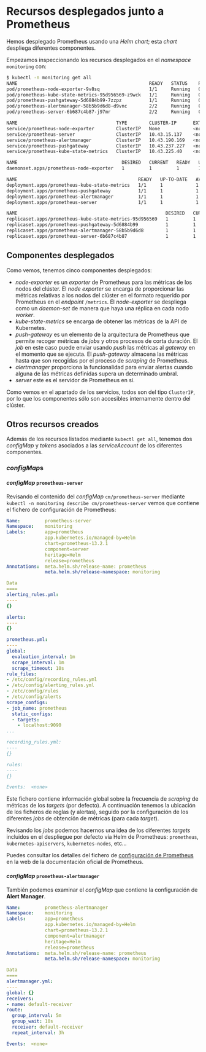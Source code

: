 # Recursos desplegados junto a Prometheus

Hemos desplegado Prometheus usando una *Helm chart*; esta *chart* despliega diferentes componentes.

Empezamos inspeccionando los recursos desplegados en el *namespace* `monitoring` con:

```bash
$ kubectl -n monitoring get all
NAME                                                READY   STATUS    RESTARTS   AGE
pod/prometheus-node-exporter-9v8sq                  1/1     Running   0          7h51m
pod/prometheus-kube-state-metrics-95d956569-z9wck   1/1     Running   0          7h51m
pod/prometheus-pushgateway-5d6884b99-7zzpz          1/1     Running   0          7h51m
pod/prometheus-alertmanager-58b5b9d6d8-d9vnc        2/2     Running   0          7h51m
pod/prometheus-server-6b687c4b87-j97mr              2/2     Running   0          7h51m

NAME                                    TYPE        CLUSTER-IP      EXTERNAL-IP   PORT(S)    AGE
service/prometheus-node-exporter        ClusterIP   None            <none>        9100/TCP   7h51m
service/prometheus-server               ClusterIP   10.43.15.137    <none>        80/TCP     7h51m
service/prometheus-alertmanager         ClusterIP   10.43.190.169   <none>        80/TCP     7h51m
service/prometheus-pushgateway          ClusterIP   10.43.237.227   <none>        9091/TCP   7h51m
service/prometheus-kube-state-metrics   ClusterIP   10.43.225.40    <none>        8080/TCP   7h51m

NAME                                      DESIRED   CURRENT   READY   UP-TO-DATE   AVAILABLE   NODE SELECTOR   AGE
daemonset.apps/prometheus-node-exporter   1         1         1       1            1           <none>          7h51m

NAME                                            READY   UP-TO-DATE   AVAILABLE   AGE
deployment.apps/prometheus-kube-state-metrics   1/1     1            1           7h51m
deployment.apps/prometheus-pushgateway          1/1     1            1           7h51m
deployment.apps/prometheus-alertmanager         1/1     1            1           7h51m
deployment.apps/prometheus-server               1/1     1            1           7h51m

NAME                                                      DESIRED   CURRENT   READY   AGE
replicaset.apps/prometheus-kube-state-metrics-95d956569   1         1         1       7h51m
replicaset.apps/prometheus-pushgateway-5d6884b99          1         1         1       7h51m
replicaset.apps/prometheus-alertmanager-58b5b9d6d8        1         1         1       7h51m
replicaset.apps/prometheus-server-6b687c4b87              1         1         1       7h51m
```

## Componentes desplegados

Como vemos, tenemos cinco componentes desplegados:

* *node-exporter* es un *exporter* de Prometheus para las métricas de los nodos del clúster. El  *node exporter* se encarga de proporcionar las métricas relativas a los nodos del clúster en el formato requerido por Prometheus en el *endpoint* `/metrics`. El *node-exporter* se despliega como un *daemon-set* de manera que haya una réplica en cada nodo *worker*.
* *kube-state-metrics* se encarga de obtener las métricas de la API de Kubernetes.
* *push-gateway* es un elemento de la arquitectura de Prometheus que permite recoger métricas de *jobs* y otros procesos de corta duración. El *job* en este caso puede enviar usando *push* las métricas al *gateway* en el momento que se ejecuta. El *push-gateway* almacena las métricas hasta que son recogidas por el proceso de *scraping* de Prometheus.
* *alertmanager* proporciona la funcionalidad para enviar alertas cuando alguna de las métricas definidas supera un determinado umbral.
* *server* este es el servidor de Prometheus en sí.

Como vemos en el apartado de los servicios, todos son del tipo `ClusterIP`, por lo que los componentes sólo son accesibles internamente dentro del clúster.

## Otros recursos creados

Además de los recursos listados mediante `kubectl get all`, tenemos dos *configMap* y *tokens* asociados a las *serviceAccount* de los diferentes componentes.

### *configMap*s

#### *configMap* `prometheus-server`

Revisando el contenido del *configMap* `cm/prometheus-server` mediante `kubectl -n monitoring describe cm/prometheus-server` vemos que contiene el fichero de configuración de Prometheus:

```yaml
Name:         prometheus-server
Namespace:    monitoring
Labels:       app=prometheus
              app.kubernetes.io/managed-by=Helm
              chart=prometheus-13.2.1
              component=server
              heritage=Helm
              release=prometheus
Annotations:  meta.helm.sh/release-name: prometheus
              meta.helm.sh/release-namespace: monitoring

Data
====
alerting_rules.yml:
----
{}

alerts:
----
{}

prometheus.yml:
----
global:
  evaluation_interval: 1m
  scrape_interval: 1m
  scrape_timeout: 10s
rule_files:
- /etc/config/recording_rules.yml
- /etc/config/alerting_rules.yml
- /etc/config/rules
- /etc/config/alerts
scrape_configs:
- job_name: prometheus
  static_configs:
  - targets:
    - localhost:9090
...

recording_rules.yml:
----
{}

rules:
----
{}

Events:  <none>
```

Este fichero contiene información global sobre la frecuencia de *scraping* de métricas de los *targets* (por defecto).
A continuación tenemos la ubicación de los ficheros de reglas (y alertas), seguido por la configuración de los diferentes *jobs* de obtención de métricas (para cada *target*).

Revisando los *jobs* podemos hacernos una idea de los diferentes *targets* incluidos en el despliegue por defecto vía Helm de Prometheus: `prometheus`, `kubernetes-apiservers`, `kubernetes-nodes`, etc...

Puedes consultar los detalles del fichero de [configuración de Prometheus](https://prometheus.io/docs/prometheus/latest/configuration/configuration/) en la web de la documentación oficial de Prometheus.

#### *configMap* `prometheus-alertmanager`

También podemos examinar el *configMap* que contiene la configuración de **Alert Manager**.

```yaml
Name:         prometheus-alertmanager
Namespace:    monitoring
Labels:       app=prometheus
              app.kubernetes.io/managed-by=Helm
              chart=prometheus-13.2.1
              component=alertmanager
              heritage=Helm
              release=prometheus
Annotations:  meta.helm.sh/release-name: prometheus
              meta.helm.sh/release-namespace: monitoring

Data
====
alertmanager.yml:
----
global: {}
receivers:
- name: default-receiver
route:
  group_interval: 5m
  group_wait: 10s
  receiver: default-receiver
  repeat_interval: 3h

Events:  <none>
```
